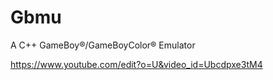 # Gbmu
A C++ GameBoy®/GameBoyColor® Emulator

https://www.youtube.com/edit?o=U&video_id=Ubcdpxe3tM4
